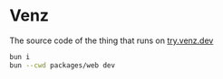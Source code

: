 # Venz

The source code of the thing that runs on [try.venz.dev](https://try.venz.dev)

```sh
bun i
bun --cwd packages/web dev
```
